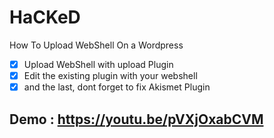 # HaCKeD
How To Upload WebShell On a Wordpress

- [x] Upload WebShell with upload Plugin
- [x] Edit the existing plugin with your webshell
- [x] and the last, dont forget to fix Akismet Plugin

## Demo : https://youtu.be/pVXjOxabCVM


